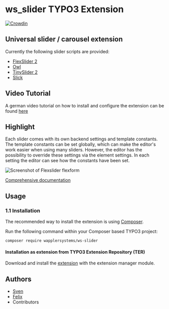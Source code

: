 # ws_slider TYPO3 Extension

[![Crowdin](https://badges.crowdin.net/typo3-extension-ws_slider/localized.svg)](https://crowdin.com/project/typo3-extension-ws_slider)


## Universal slider / carousel extension

Currently the following slider scripts are provided:

* [FlexSlider 2](http://flexslider.woothemes.com/)
* [Owl](https://owlcarousel2.github.io/OwlCarousel2/)
* [TinySlider 2](https://ganlanyuan.github.io/tiny-slider/)
* [Slick](https://kenwheeler.github.io/slick/)

## Video Tutorial
A german video tutorial on how to install and configure the extension can be found [here](https://youtu.be/Kvfwmei7PWc)

## Highlight

Each slider comes with its own backend settings and template constants. The template constants can be set globally, which can make the editor's work easier when using many sliders. However, the editor has the possibility to override these settings via the element settings. In each setting the editor can see how the constants have been set.

![Screenshot of Flexslider flexform](https://raw.githubusercontent.com/svewap/ws_slider/master/Documentation/Images/OwlSettings.png)

[Comprehensive documentation][1]

## Usage

### 1.1 Installation

The recommended way to install the extension is using [Composer][2].

Run the following command within your Composer based TYPO3 project:

```
composer require wapplersystems/ws-slider
```

#### Installation as extension from TYPO3 Extension Repository (TER)

Download and install the [extension][3] with the extension manager module.

## Authors

* [Sven](https://github.com/svewap)
* [Felix](https://github.com/FUTC-Coding)
* Contributors


[1]: https://docs.typo3.org/typo3cms/extensions/ws_slider/
[2]: https://getcomposer.org/
[3]: https://extensions.typo3.org/extension/ws_slider
